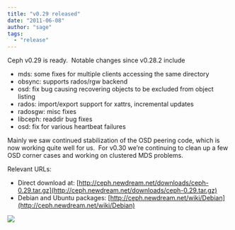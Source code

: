 ```yaml
---
title: "v0.29 released"
date: "2011-06-08"
author: "sage"
tags: 
  - "release"
---
```


Ceph v0.29 is ready.  Notable changes since v0.28.2 include

- mds: some fixes for multiple clients accessing the same directory
- obsync: supports rados/rgw backend
- osd: fix bug causing recovering objects to be excluded from object listing
- rados: import/export support for xattrs, incremental updates
- radosgw: misc fixes
- libceph: readdir bug fixes
- osd: fix for various heartbeat failures

Mainly we saw continued stabilization of the OSD peering code, which is now working quite well for us.  For v0.30 we’re continuing to clean up a few OSD corner cases and working on clustered MDS problems.

Relevant URLs:

- Direct download at: [http://ceph.newdream.net/downloads/ceph-0.29.tar.gz](http://ceph.newdream.net/downloads/ceph-0.29.tar.gz)
- Debian and Ubuntu packages: [http://ceph.newdream.net/wiki/Debian](http://ceph.newdream.net/wiki/Debian)

![](http://track.hubspot.com/__ptq.gif?a=268973&k=14&bu=http://ceph.com&r=http://ceph.com/releases/0-29-released/&bvt=rss&p=wordpress)

